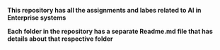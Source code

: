 **This repository has all the assignments and labes related to AI in Enterprise systems**

**Each folder in the repository has a separate Readme.md file that has details about that respective folder** 